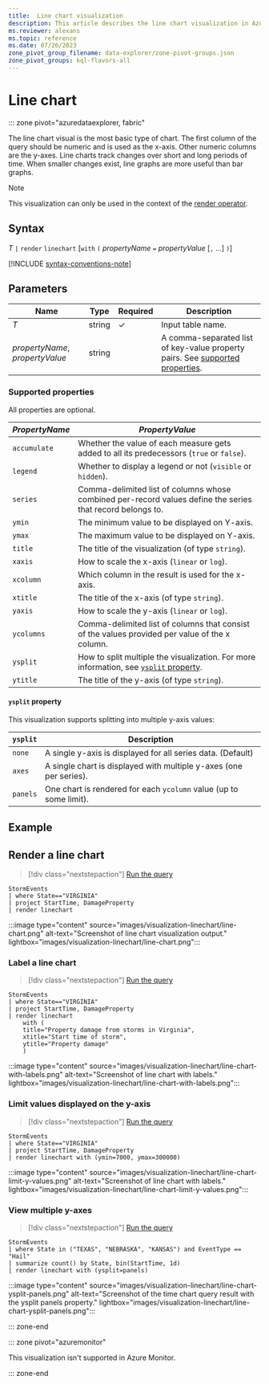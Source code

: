 ```yaml
---
title:  Line chart visualization
description: This article describes the line chart visualization in Azure Data Explorer.
ms.reviewer: alexans
ms.topic: reference
ms.date: 07/26/2023
zone_pivot_group_filename: data-explorer/zone-pivot-groups.json
zone_pivot_groups: kql-flavors-all
---
```

# Line chart

::: zone pivot="azuredataexplorer, fabric"

The line chart visual is the most basic type of chart. The first column of the query should be numeric and is used as the x-axis. Other numeric columns are the y-axes. Line charts track changes over short and long periods of time. When smaller changes exist, line graphs are more useful than bar graphs.

 
> [!NOTE]
> This visualization can only be used in the context of the [render operator](renderoperator.md).

## Syntax

*T* `|` `render` `linechart` [`with` `(` *propertyName* `=` *propertyValue* [`,` ...] `)`]

[!INCLUDE [syntax-conventions-note](../../includes/syntax-conventions-note.md)]

## Parameters

| Name | Type | Required | Description |
| -- | -- | -- | -- |
| *T* | string | &check; | Input table name.
| *propertyName*, *propertyValue* | string | | A comma-separated list of key-value property pairs. See [supported properties](#supported-properties).|

### Supported properties

All properties are optional.
    
|*PropertyName*|*PropertyValue*                                                                   |
|--------------|----------------------------------------------------------------------------------|
|`accumulate`  |Whether the value of each measure gets added to all its predecessors (`true` or `false`).|
|`legend`      |Whether to display a legend or not (`visible` or `hidden`).                       |
|`series`      |Comma-delimited list of columns whose combined per-record values define the series that record belongs to.|
|`ymin`        |The minimum value to be displayed on Y-axis.                                      |
|`ymax`        |The maximum value to be displayed on Y-axis.                                      |
|`title`       |The title of the visualization (of type `string`).                                |
|`xaxis`       |How to scale the x-axis (`linear` or `log`).                                      |
|`xcolumn`     |Which column in the result is used for the x-axis.                                |
|`xtitle`      |The title of the x-axis (of type `string`).                                       |
|`yaxis`       |How to scale the y-axis (`linear` or `log`).                                      |
|`ycolumns`    |Comma-delimited list of columns that consist of the values provided per value of the x column.|
|`ysplit`      |How to split multiple the visualization. For more information, see [`ysplit` property](#ysplit-property).                             |
|`ytitle`      |The title of the y-axis (of type `string`).                                       |

#### `ysplit` property

This visualization supports splitting into multiple y-axis values:

|`ysplit`  |Description                                                       |
|----------|------------------------------------------------------------------|
|`none`    |A single y-axis is displayed for all series data. (Default)       |
|`axes`    |A single chart is displayed with multiple y-axes (one per series).|
|`panels`  |One chart is rendered for each `ycolumn` value (up to some limit).|
    
## Example

## Render a line chart

> [!div class="nextstepaction"]
> <a href="https://dataexplorer.azure.com/clusters/help/databases/Samples?query=H4sIAAAAAAAAAwsuyS/KdS1LzSsp5qpRKM9ILUpVCC5JLEm1tVUK8wxy9/TzdFQCyhQU5WelJpeA5IpKQjJzU3UUXBJzE9NTA4ryC1KLSiqBaopS81JSixRyMvNSkzOAygCpk5aiXAAAAA==" target="_blank">Run the query</a>

```kusto
StormEvents
| where State=="VIRGINIA"
| project StartTime, DamageProperty
| render linechart 
```

:::image type="content" source="images/visualization-linechart/line-chart.png" alt-text="Screenshot of line chart visualization output." lightbox="images/visualization-linechart/line-chart.png":::

### Label a line chart

> [!div class="nextstepaction"]
> <a href="https://dataexplorer.azure.com/clusters/help/databases/Samples?query=H4sIAAAAAAAAA22OwQrCMAyG73uK0JPCXmEHQZFeRJzsXrZsjaztSINz4MPb1Xkzp8D//V9SS2B3eqKXWLxhtsgItRjBqlKNvp31RR9USiYOD2xlzVju5LCEo3FmwCuHCVmWxDD6DhlG8tjahBWQZiaxsMurkIxYqV8DuiyAnoODuP4RgTw0xAN5MqrMpdfWyoeTwiGE/otvxPLfq3K4/wAc1ztT4QAAAA==" target="_blank">Run the query</a>

```kusto
StormEvents
| where State=="VIRGINIA"
| project StartTime, DamageProperty
| render linechart
    with (
    title="Property damage from storms in Virginia",
    xtitle="Start time of storm",
    ytitle="Property damage"
    )
```

:::image type="content" source="images/visualization-linechart/line-chart-with-labels.png" alt-text="Screenshot of line chart with labels." lightbox="images/visualization-linechart/line-chart-with-labels.png":::

### Limit values displayed on the y-axis

> [!div class="nextstepaction"]
> <a href="https://dataexplorer.azure.com/clusters/help/databases/Samples?query=H4sIAAAAAAAAAxXKsQrCMBRG4d2nuHRS6BBwcMogKJKliC3uof6YiDcp14s14MM3Pet3es3C5y+SfjZ/mgME1KtXWNvc3e3iOndsqkySXxh1NdEhMlo6efZPXCVPEC31EaQHhN4xYQx1ozlqoG3hmOzBGNNSYf+ze7O2WwCSj8TeegAAAA==" target="_blank">Run the query</a>

```kusto
StormEvents
| where State=="VIRGINIA"
| project StartTime, DamageProperty
| render linechart with (ymin=7000, ymax=300000)
```

:::image type="content" source="images/visualization-linechart/line-chart-limit-y-values.png" alt-text="Screenshot of line chart with labels." lightbox="images/visualization-linechart/line-chart-limit-y-values.png":::

### View multiple y-axes

> [!div class="nextstepaction"]
> <a href="https://dataexplorer.azure.com/clusters/help/databases/Samples?query=H4sIAAAAAAAAAyWMvwqDMBCH9z7FkSkBlz6AQwpCQXBoHLpGPfAgOSU5FUsfvmm7/f7wfU6WFJsdWfLlDceMCcGJFwRi0KpvntapClTX3B7WtfabW9u5shrwPMGP7c8Voa5B3T0FVUR5i9EneiGMy8aiDQzn31vBQKxLTNJTLPU6mQIk5AkTBGIc5/LBQTKDPvMaSOrVM4ZsPghjwq6tAAAA" target="_blank">Run the query</a>

```kusto
StormEvents
| where State in ("TEXAS", "NEBRASKA", "KANSAS") and EventType == "Hail"
| summarize count() by State, bin(StartTime, 1d)
| render linechart with (ysplit=panels)
```

:::image type="content" source="images/visualization-linechart/line-chart-ysplit-panels.png" alt-text="Screenshot of the time chart query result with the ysplit panels property." lightbox="images/visualization-linechart/line-chart-ysplit-panels.png":::

::: zone-end

::: zone pivot="azuremonitor"

This visualization isn't supported in Azure Monitor.

::: zone-end